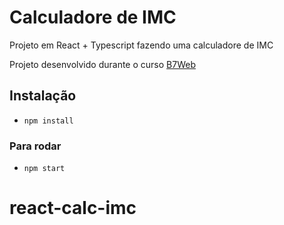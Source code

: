 # Calculadore de IMC

Projeto em React + Typescript fazendo uma calculadore de IMC

Projeto desenvolvido durante o curso [B7Web](https://b7web.com.br)

## Instalação

-   `npm install`

### Para rodar

-   `npm start`
# react-calc-imc
